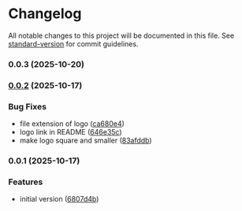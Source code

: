 # Changelog

All notable changes to this project will be documented in this file. See [standard-version](https://github.com/conventional-changelog/standard-version) for commit guidelines.

### 0.0.3 (2025-10-20)

### [0.0.2](https://github.com/nicebucket-org/nicebucket/compare/6220861...a6cee90) (2025-10-17)

### Bug Fixes

- file extension of logo ([ca680e4](https://github.com/nicebucket-org/nicebucket/commit/ca680e4))
- logo link in README ([646e35c](https://github.com/nicebucket-org/nicebucket/commit/646e35c))
- make logo square and smaller ([83afddb](https://github.com/nicebucket-org/nicebucket/commit/83afddb))

### 0.0.1 (2025-10-17)

### Features

- initial version ([6807d4b](https://github.com/nicebucket-org/nicebucket/commit/6807d4b))
